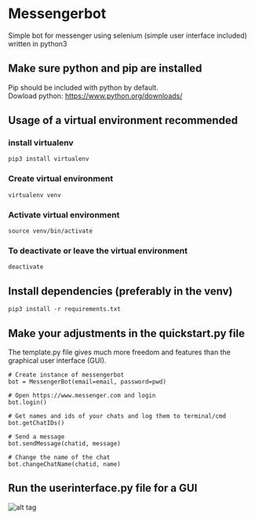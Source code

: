 # Messengerbot
Simple bot for messenger using selenium (simple user interface included) written in python3

## Make sure python and pip are installed
Pip should be included with python by default.<br />
Dowload python: https://www.python.org/downloads/

## Usage of a virtual environment recommended
### install virtualenv
```
pip3 install virtualenv 
```
### Create virtual environment
```
virtualenv venv
```
### Activate virtual environment
```
source venv/bin/activate
```
### To deactivate or leave the virtual environment
```
deactivate
```
## Install dependencies (preferably in the venv)
```
pip3 install -r requirements.txt
```
## Make your adjustments in the quickstart.py file
The template.py file gives much more freedom and features than the graphical user interface (GUI). </br>
```
# Create instance of messengerbot 
bot = MessengerBot(email=email, password=pwd)

# Open https://www.messenger.com and login
bot.login()

# Get names and ids of your chats and log them to terminal/cmd 
bot.getChatIDs()

# Send a message
bot.sendMessage(chatid, message)

# Change the name of the chat 
bot.changeChatName(chatid, name)
```
## Run the userinterface.py file for a GUI
![alt tag](https://user-images.githubusercontent.com/60892381/91411771-1a511700-e849-11ea-8e62-03d464ab8cf5.png)
